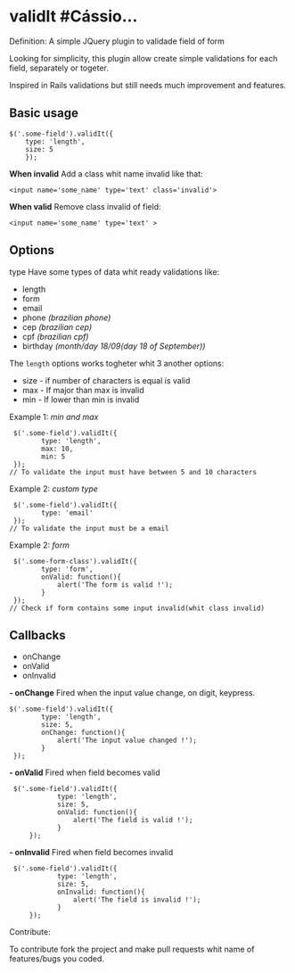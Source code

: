 validIt
#Cássio...
=======
Definition: A simple JQuery plugin to validade field of form

Looking for simplicity, this plugin allow create simple validations for each field, separately or togeter.

Inspired in Rails validations but still needs much improvement and features.

Basic usage
-----------
    $('.some-field').validIt({
        type: 'length',
        size: 5
        });


**When invalid**
Add a class whit name invalid like that:

    <input name='some_name' type='text' class='invalid'>

**When valid**
Remove class invalid of field:

    <input name='some_name' type='text' >

## Options ##
type
Have some types of data whit ready validations like:

 - length
 - form 
 - email
 - phone *(brazilian phone)*
 - cep *(brazilian cep)*
 - cpf *(brazilian cpf)*
 - birthday *(month/day  18/09(day 18 of September))*

The `length` options works togheter whit 3 another options:

 - size - if number of characters is equal is valid
 - max - If major than max is invalid
 - min - If lower than min is invalid

Example 1: *min and max*

     $('.some-field').validIt({
            type: 'length',
            max: 10,
            min: 5
     });
	// To validate the input must have between 5 and 10 characters

Example 2: *custom type*

     $('.some-field').validIt({
            type: 'email'
     });
	// To validate the input must be a email

Example 2: *form*

     $('.some-form-class').validIt({
            type: 'form',
            onValid: function(){
				alert('The form is valid !');
			}
     });
	// Check if form contains some input invalid(whit class invalid)

## Callbacks ##
 - onChange
 - onValid
 - onInvalid

**- onChange**
Fired when the input value change, on digit, keypress.

    $('.some-field').validIt({
            type: 'length',
            size: 5,
            onChange: function(){
    			alert('The input value changed !');
    		}
     });
     
**- onValid**
Fired when field becomes valid

     $('.some-field').validIt({
                type: 'length',
                size: 5,
                onValid: function(){
        			alert('The field is valid !');
        		}
         });

**- onInvalid**
Fired when field becomes invalid

     $('.some-field').validIt({
                type: 'length',
                size: 5,
                onInvalid: function(){
        			alert('The field is invalid !');
        		}
         });

Contribute:

To contribute fork the project and make pull requests whit name of features/bugs you coded.


